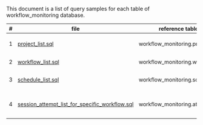 This document is a list of query samples for each table of workflow_monitoring database.

| # | file | reference table | description | result |
|----|----|----|----|----|
| 1 | [project_list.sql](project_list.sql) | workflow_monitoring.projects | extract a list of Project with last updated user | ![](images/1.png) |
| 2 | [workflow_list.sql](workflow_list.sql) | workflow_monitoring.workflows | extract a list of Workflow | ![](images/2.png) |
| 3 | [schedule_list.sql](schedule_list.sql) | workflow_monitoring.schedules | extract a list of scheduled workflow | ![](images/3.png) |
| 4 | [session_attempt_list_for_specific_workflow.sql](session_attempt_list_for_specific_workflow.sql) | workflow_monitoring.attempts | extract a list of session/attempt for specific workflow | ![](images/4.png) |

